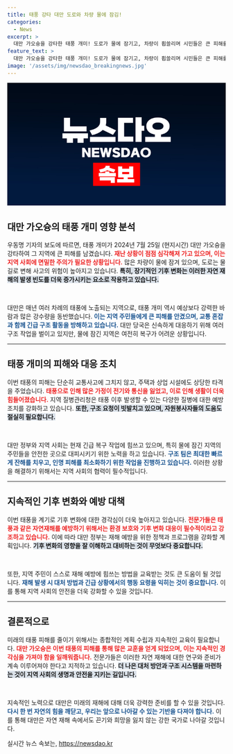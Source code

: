 ```yaml
---
title: 태풍 강타 대만 도로와 차량 물에 잠김!
categories:
  - News
excerpt: >
  대만 가오슝을 강타한 태풍 개미! 도로가 물에 잠기고, 차량이 휩쓸리며 시민들은 큰 피해를 입었습니다. 이 사건의 전말을 함께 알아보세요!
feature_text: >
  대만 가오슝을 강타한 태풍 개미! 도로가 물에 잠기고, 차량이 휩쓸리며 시민들은 큰 피해를 입었습니다. 이 사건의 전말을 함께 알아보세요!
image: '/assets/img/newsdao_breakingnews.jpg'
---
```


<p><img src="/assets/img/newsdao_breakingnews.jpg" alt="ranknews 속보" /></p>

<h2 data-ke-size="size26">대만 가오슝의 태풍 개미 영향 분석</h2>

<p data-ke-size="size16">우동명 기자의 보도에 따르면, 태풍 개미가 2024년 7월 25일 (현지시간) 대만 가오슝을 강타하여 그 지역에 큰 피해를 남겼습니다. <b><span style="color: #ee2323;">재난 상황이 점점 심각해져 가고 있으며, 이는 지역 사회에 면밀한 주의가 필요한 상황입니다.</span></b> 많은 차량이 물에 잠겨 있으며, 도로는 물길로 변해 사고의 위험이 높아지고 있습니다. <b><span style="background-color: #21538527;">특히, 장기적인 기후 변화는 이러한 자연 재해의 발생 빈도를 더욱 증가시키는 요소로 작용하고 있습니다.</span></b></p>

<p data-ke-size="size16">&nbsp;</p>

<p>대만은 매년 여러 차례의 태풍에 노출되는 지역으로, 태풍 개미 역시 예상보다 강력한 바람과 많은 강수량을 동반했습니다. <b><span style="color: #1a5490;">이는 지역 주민들에게 큰 피해를 안겼으며, 교통 혼잡과 함께 긴급 구조 활동을 방해하고 있습니다.</span></b> 대만 당국은 신속하게 대응하기 위해 여러 구조 작업을 벌이고 있지만, 물에 잠긴 지역은 여전히 복구가 어려운 상황입니다.</p>

<hr>

<h2 data-ke-size="size26">태풍 개미의 피해와 대응 조치</h2>

<p data-ke-size="size16">이번 태풍의 피해는 단순히 교통사고에 그치지 않고, 주택과 상업 시설에도 상당한 타격을 주었습니다. <b><span style="color: #ee2323;">태풍으로 인해 많은 가정이 전기와 통신을 잃었고, 이로 인해 생활이 더욱 힘들어졌습니다.</span></b> 지역 질병관리청은 태풍 이후 발생할 수 있는 다양한 질병에 대한 예방 조치를 강화하고 있습니다. <b><span style="background-color: #21538527;">또한, 구조 요청이 빗발치고 있으며, 자원봉사자들의 도움도 절실히 필요합니다.</span></b></p>

<p data-ke-size="size16">&nbsp;</p>

<p>대만 정부와 지역 사회는 현재 긴급 복구 작업에 힘쓰고 있으며, 특히 물에 잠긴 지역의 주민들을 안전한 곳으로 대피시키기 위한 노력을 하고 있습니다. <b><span style="color: #1a5490;">구조 팀은 최대한 빠르게 잔해를 치우고, 인명 피해를 최소화하기 위한 작업을 진행하고 있습니다.</span></b> 이러한 상황을 해결하기 위해서는 지역 사회의 협력이 필수적입니다.</p>

<hr>

<h2 data-ke-size="size26">지속적인 기후 변화와 예방 대책</h2>

<p data-ke-size="size16">이번 태풍을 계기로 기후 변화에 대한 경각심이 더욱 높아지고 있습니다. <b><span style="color: #ee2323;">전문가들은 태풍과 같은 자연재해를 예방하기 위해서는 환경 보호와 기후 변화 대응이 필수적이라고 강조하고 있습니다.</span></b> 이에 따라 대만 정부는 재해 예방을 위한 정책과 프로그램을 강화할 계획입니다. <b><span style="background-color: #21538527;">기후 변화의 영향을 잘 이해하고 대비하는 것이 무엇보다 중요합니다.</span></b></p>

<p data-ke-size="size16">&nbsp;</p>

<p>또한, 지역 주민이 스스로 재해 예방에 힘쓰는 방법을 교육받는 것도 큰 도움이 될 것입니다. <b><span style="color: #1a5490;">재해 발생 시 대처 방법과 긴급 상황에서의 행동 요령을 익히는 것이 중요합니다.</span></b> 이를 통해 지역 사회의 안전을 더욱 강화할 수 있을 것입니다.</p>

<hr>

<h2 data-ke-size="size26">결론적으로</h2>

<p data-ke-size="size16">미래의 태풍 피해를 줄이기 위해서는 종합적인 계획 수립과 지속적인 교육이 필요합니다. <b><span style="color: #ee2323;">대만 가오슝은 이번 태풍의 피해를 통해 많은 교훈을 얻게 되었으며, 이는 지속적인 경각심을 가져야 함을 일깨워줍니다.</span></b> 전문가들은 이러한 자연 재해에 대한 연구와 준비가 계속 이루어져야 한다고 지적하고 있습니다. <b><span style="background-color: #21538527;">더 나은 대처 방안과 구조 시스템을 마련하는 것이 지역 사회의 생명과 안전을 지키는 길입니다.</span></b></p>

<p data-ke-size="size16">&nbsp;</p>

<p>지속적인 노력으로 대만은 미래의 재해에 대해 더욱 강력한 준비를 할 수 있을 것입니다. <b><span style="color: #1a5490;">다시 한 번 자연의 힘을 깨닫고, 우리는 앞으로 나아갈 수 있는 기반을 다져야 합니다.</span></b> 이를 통해 대만은 자연 재해 속에서도 끈기와 희망을 잃지 않는 강한 국가로 나아갈 것입니다.</p>

<p data-ke-size="size16"></p>
실시간 뉴스 속보는, <a href="https://newsdao.kr" rel="dofollow">https://newsdao.kr</a>


